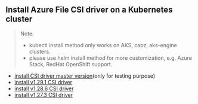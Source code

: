 ## Install Azure File CSI driver on a Kubernetes cluster
> Note:
>  - kubectl install method only works on AKS, capz, aks-engine clusters.
>  - please use helm install method for more customization, e.g. Azure Stack, RedHat OpenShift support.

 - [install CSI driver master version](./install-csi-driver-master.md)(only for testing purpose)
 - [install v1.29.1 CSI driver](./install-csi-driver-v1.29.1.md)
 - [install v1.28.6 CSI driver](./install-csi-driver-v1.28.6.md)
 - [install v1.27.3 CSI driver](./install-csi-driver-v1.27.3.md)
